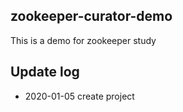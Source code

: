 ## zookeeper-curator-demo
This is a demo for zookeeper study
## Update log
- 2020-01-05 create project